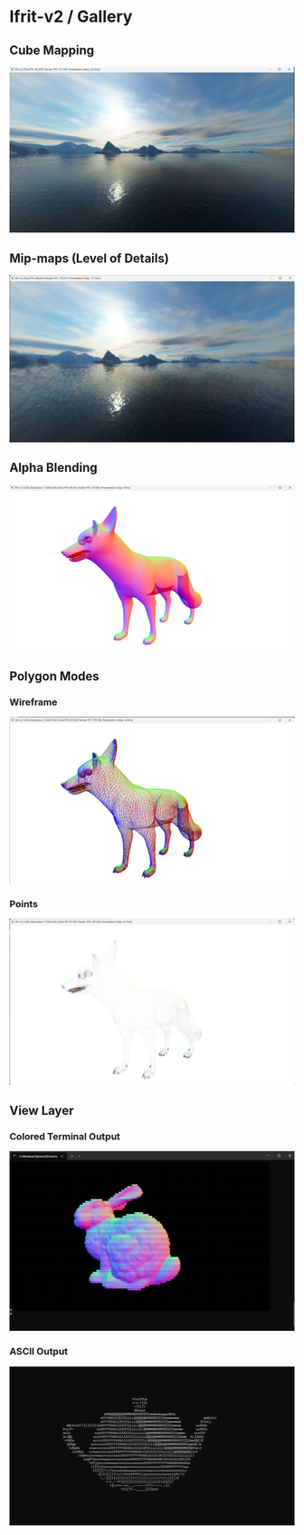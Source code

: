 # Ifrit-v2 / Gallery



## Cube Mapping

![](img/img_skybox.png)



## Mip-maps (Level of Details)

![](img/img_mipmapfilter.png)



## Alpha Blending

![](img/img_alphablend.png)



## Polygon Modes

### Wireframe

![](img/img_wireframe.png)

### Points

![](img/img_point.png)



## View Layer

### Colored Terminal Output

![](img/img_terminaldisplay.png)

### ASCII Output

![](img/img_ascii.png)
